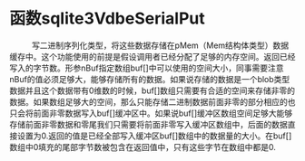 # 函数sqlite3VdbeSerialPut
&nbsp;&nbsp;&nbsp;&nbsp;&nbsp;&nbsp;
&nbsp;&nbsp;&nbsp;写二进制序列化类型，将这些数据存储在pMem（Mem结构体类型）数据缓存中。这个功能使用的前提是假设调用者已经分配了足够的内存空间。返回已经写入的字节数。形参nBuf指定数组buf[]中可以使用的空间大小，同事需要注意nBuf的值必须足够大，能够存储所有的数据。如果说存储的数据是一个blob类型数据并且这个数据带有0维数的时候，buf[]数组只需要有合适的空间来存储非零的数据。如果数组足够大的空间，那么只能存储二进制数据前面非零的部分相应的也只会将前面非零数据写入buf[]缓冲区中。如果说buf[]缓冲区数组空间足够大能够存储前面非零数据和零尾我们只需要将前面非零写入缓冲区数组中，后面的数据直接设置为0.返回的值是已经全部写入缓冲区buf[]数组中的数据量的大小。在buf[]数组中0填充的尾部字节数被包含在返回值中，只有这些字节在数组中都是0.
